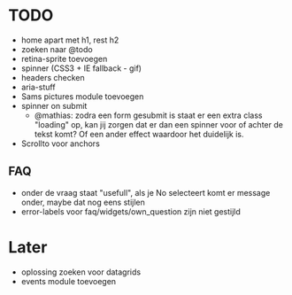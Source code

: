 # TODO
* home apart met h1, rest h2
* zoeken naar @todo
* retina-sprite toevoegen
* spinner (CSS3 + IE fallback - gif)
* headers checken
* aria-stuff
* Sams pictures module toevoegen
* spinner on submit
	* @mathias: zodra een form gesubmit is staat er een extra class "loading" op, kan jij zorgen dat er dan een spinner voor of achter de tekst komt? Of een ander effect waardoor het duidelijk is.
* Scrollto voor anchors

## FAQ
* onder de vraag staat "usefull", als je No selecteert komt er message onder, maybe dat nog eens stijlen
* error-labels voor faq/widgets/own_question zijn niet gestijld

# Later
* oplossing zoeken voor datagrids
* events module toevoegen